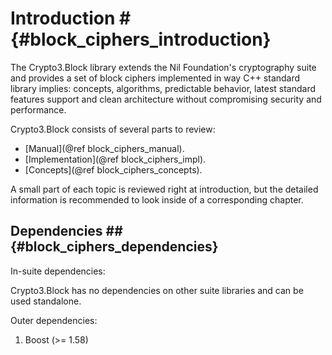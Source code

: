 # Introduction # {#block_ciphers_introduction}

The Crypto3.Block library extends the Nil Foundation's
cryptography suite and provides a set of block ciphers
implemented in way C++ standard library implies: 
concepts, algorithms, predictable behavior, latest 
standard features support and clean architecture without compromising security and performance.
  
Crypto3.Block consists of several parts to review:
* [Manual](@ref block_ciphers_manual).
* [Implementation](@ref block_ciphers_impl).
* [Concepts](@ref block_ciphers_concepts).

A small part of each topic is reviewed right at 
introduction, but the detailed information is 
recommended to look inside of a corresponding chapter.

## Dependencies ## {#block_ciphers_dependencies}

In-suite dependencies:

Crypto3.Block has no dependencies on other suite libraries and can be used standalone.

Outer dependencies:
1. Boost (>= 1.58)